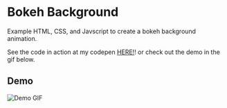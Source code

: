 # Bokeh Background

Example HTML, CSS, and Javscript to create a bokeh background animation.

See the code in action at my codepen [HERE!](https://codepen.io/neuro-myoung/pen/BaWoQbv)! or check out the demo in the gif below.

## Demo

![Demo GIF](/bokeh-background.gif)
